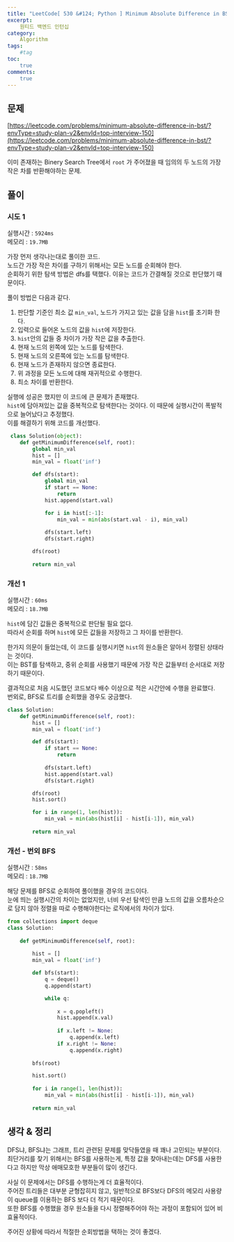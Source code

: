 ```yaml
---
title: "LeetCode[ 530 &#124; Python ] Minimum Absolute Difference in BST"
excerpt: 
    원티드 백엔드 인턴십
category: 
    Algorithm
tags: 
    #tag
toc: 
    true
comments: 
    true
---
```


<style type = 'text/css'>
    .o{
    font-weight: bold;
    color:orange;
    }
</style>

## 문제  
[https://leetcode.com/problems/minimum-absolute-difference-in-bst/?envType=study-plan-v2&envId=top-interview-150](https://leetcode.com/problems/minimum-absolute-difference-in-bst/?envType=study-plan-v2&envId=top-interview-150)  
  
이미 존재하는 Binery Search Tree에서 `root` 가 주어졌을 때 임의의 두 노드의 가장 작은 차를 반환해야하는 문제.  

## 풀이  
### 시도 1  
실행시간 : `5924ms`  
메모리 : `19.7MB`  

가장 먼저 생각나는대로 풀이한 코드.  
노드간 가장 작은 차이를 구하기 위해서는 모든 노드를 순회해야 한다.  
순회하기 위한 탐색 방법은 dfs를 택했다. 이유는 코드가 간결해질 것으로 판단했기 때문이다.  

풀이 방법은 다음과 같다.  

1. 판단할 기준인 최소 값 `min_val`, 노드가 가지고 있는 값을 담을 `hist`를 초기화 한다.  
2. 입력으로 들어온 노드의 값을 `hist`에 저장한다.
3. `hist`안의 값들 중 차이가 가장 작은 값을 추출한다.  
4. 현재 노드의 왼쪽에 있는 노드를 탐색한다.
5. 현재 노드의 오른쪽에 있는 노드를 탐색한다.  
6. 현재 노드가 존재하지 않으면 종료한다.  
7. 위 과정을 모든 노드에 대해 재귀적으로 수행한다.  
8. 최소 차이를 반환한다.  

실행에 성공은 했지만 이 코드에 큰 문제가 존재했다.  
`hist`에 담아져있는 값을 중복적으로 탐색한다는 것이다. 이 때문에 실행시간이 폭발적으로 늘어났다고 추정했다.  
이를 해결하기 위해 코드를 개선했다.

```python  
 class Solution(object):
    def getMinimumDifference(self, root):
        global min_val
        hist = []
        min_val = float('inf')

        def dfs(start):
            global min_val
            if start == None:
                return 
            hist.append(start.val)

            for i in hist[:-1]:
                min_val = min(abs(start.val - i), min_val)
            
            dfs(start.left)
            dfs(start.right)

        dfs(root)
    
        return min_val
```  
  
### 개선 1  
실행시간 : `60ms`  
메모리 : `18.7MB`  

`hist`에 담긴 값들은 중복적으로 판단될 필요 없다.  
따라서 순회를 하며 `hist`에 모든 값들을 저장하고 그 차이를 반환한다.  
  
한가지 의문이 들었는데, 이 코드를 실행시키면 `hist`의 원소들은 알아서 정렬된 상태라는 것이다.  
이는 BST를 탐색하고, 중위 순회를 사용했기 때문에 가장 작은 값들부터 순서대로 저장하기 때문이다.  

결과적으로 처음 시도했던 코드보다 배수 이상으로 적은 시간안에 수행을 완료했다.  
번외로, BFS로 트리를 순회했을 경우도 궁금했다.  

```python  
class Solution:
    def getMinimumDifference(self, root):
        hist = []
        min_val = float('inf')

        def dfs(start):
            if start == None:
                return
            
            dfs(start.left)
            hist.append(start.val)
            dfs(start.right)

        dfs(root)
        hist.sort()

        for i in range(1, len(hist)):
            min_val = min(abs(hist[i] - hist[i-1]), min_val)
    
        return min_val
```  
  
### 개선 - 번외 BFS  
실행시간 : `58ms`  
메모리 : `18.7MB`  
  
해당 문제를 BFS로 순회하여 풀이했을 경우의 코드이다.  
눈에 띄는 실행시간의 차이는 없었지만, 너비 우선 탐색인 만큼 노드의 값을 오름차순으로 담지 않아 정렬을 따로 수행해야한다는 로직에서의 차이가 있다.  
```python  
from collections import deque
class Solution:
    
    def getMinimumDifference(self, root):
        
        hist = []
        min_val = float('inf')

        def bfs(start):
            q = deque()
            q.append(start)

            while q:
                
                x = q.popleft()
                hist.append(x.val)
                
                if x.left != None:
                    q.append(x.left)
                if x.right != None:
                    q.append(x.right)
        
        bfs(root)

        hist.sort()
        
        for i in range(1, len(hist)):
            min_val = min(abs(hist[i] - hist[i-1]), min_val)
    
        return min_val
```  

## 생각 & 정리  
DFS냐, BFS냐는 그래프, 트리 관련된 문제를 맞닥들였을 때 꽤나 고민되는 부분이다.  
최단거리를 찾기 위해서는 BFS를 사용하는게, 특정 값을 찾아내는데는 DFS를 사용한다고 하지만 막상 애매모호한 부분들이 많이 생긴다.  

사실 이 문제에서는 DFS를 수행하는게 더 효율적이다.  
주어진 트리들은 대부분 균형잡히지 않고, 일반적으로 BFS보다 DFS의 메모리 사용량이 queue를 이용하는 BFS 보다 더 적기 때문이다.  
또한 BFS를 수행했을 경우 원소들을 다시 정렬해주어야 하는 과정이 포함되어 있어 비효율적이다.  
  
주어진 상황에 따라서 적절한 순회방법을 택하는 것이 좋겠다.  
